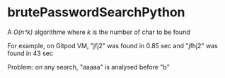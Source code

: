 # brutePasswordSearchPython

A *O(n^k)* algorithme where *k* is the number of char to be found

For example, on Gitpod VM,
"jfj2" was found in 0.85 sec and
"jfhj2" was found in 43 sec 

Problem:
on any search,
"aaaaa" is analysed before "b"
